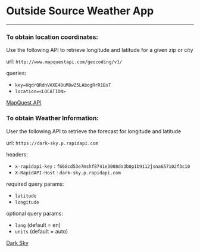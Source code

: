 # Outside Source Weather App
----------------------------

### To obtain location coordinates: 
Use the following API to retrieve longitude and latitude for a given zip or city

url: `http://www.mapquestapi.com/geocoding/v1/`

queries: 
- `key=HqdrQRdnVHXE48uM8wZ5LAbogRrR1BsT`
- `location=<LOCATION>`

 [MapQuest API](https://developer.mapquest.com/documentation/geocoding-api/address/get/)

### To obtain Weather Information: 
User the following API to retrieve the forecast for longitude and latitude 

url: `https://dark-sky.p.rapidapi.com`

headers: 
- `x-rapidapi-key` : `f668cd53e7mshf8741e3008da3b0p1b9112jsna657102f3c10`
- `X-RapidAPI-Host` : `dark-sky.p.rapidapi.com`

required query params: 
- `latitude`
- `longitude`

optional query params: 
- `lang` (default = en)
- `units` (default = auto)

[Dark Sky](https://rapidapi.com/darkskyapis/api/dark-sky/endpoints)
